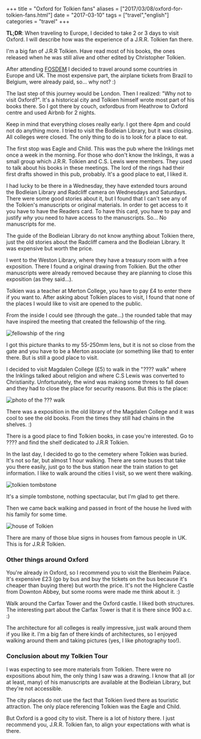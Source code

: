 +++
title = "Oxford for Tolkien fans"
aliases = ["2017/03/08/oxford-for-tolkien-fans.html"]
date = "2017-03-10"
tags = ["travel","english"]
categories = "travel"
+++

**TL;DR**: When traveling to Europe, I decided to take 2 or 3 days to visit
Oxford. I will describe how was the experience of a J.R.R. Tolkien fan there.

I'm a big fan of J.R.R Tolkien. Have read most of his books, the ones released
when he was still alive and other edited by Christopher Tolkien.

After attending [FOSDEM](http://fosdem.org) I decided to travel around some
countries in Europe and UK. The most expensive part, the airplane tickets from
Brazil to Belgium, were already paid, so... why not? :)

The last step of this journey would be London. Then I realized: "Why not to
visit Oxford?". It's a historical city and Tolkien himself wrote most part of
his books there. So I got there by couch, oxfordbus from Heathrow to Oxford
centre and used Airbnb for 2 nights.

Keep in mind that everything closes really early. I got there 4pm and could not
do anything more. I tried to visit the Bodleian Library, but it was closing. All
colleges were closed. The only thing to do is to look for a place to eat.

The first stop was Eagle and Child. This was the pub where the Inklings met once
a week in the morning. For those who don't know the Inklings, it was a small
group which J.R.R. Tolkien and C.S. Lewis were members. They used to talk about
his books in these meetings. The lord of the rings had their first drafts showed
in this pub, probably. It's a good place to eat, I liked it.

I had lucky to be there in a Wednesday, they have extended tours around the
Bodleian Library and Radcliff camera on Wednesdays and Saturdays. There were
some good stories about it, but I found that I can't see any of the Tolkien's
manuscripts or original materials. In order to get access to it you have to have
the Readers card. To have this card, you have to pay and justify *why* you need
to have access to the manuscripts. So... No manuscripts for me.

The guide of the Bodleian Library do not know anything about Tolkien there, just
the old stories about the Radcliff camera and the Bodleian Library. It was
expensive but worth the price.

I went to the Weston Library, where they have a treasury room with a free
exposition. There I found a original drawing from Tolkien. But the other
manuscripts were already removed because they are planning to close this
exposition (as they said...).

Tolkien was a teacher at Merton College, you have to pay £4 to enter there if
you want to. After asking about Tolkien places to visit, I found that none of
the places I would like to visit are opened to the public.

From the inside I could see (through the gate...) the rounded table that may
have inspired the meeting that created the fellowship of the ring.

![fellowship of the ring]()

I got this picture thanks to my 55-250mm lens, but it is not so close from the
gate and you have to be a Merton associate (or something like that) to enter
there. But is still a good place to visit.

I decided to visit Magdalen College (£5) to walk in the "???? walk" where the
Inklings talked about religion and where C.S Lewis was converted to
Christianity. Unfortunately, the wind was making some threes to fall down and
they had to close the place for security reasons. But this is the place:

![photo of the ??? walk]()

There was a exposition in the old library of the Magdalen College and it was
cool to see the old books. From the times they still had chains in the shelves. :)

There is a good place to find Tolkien books, in case you're interested. Go to
???? and find the shelf dedicated to J.R.R Tolkien.

In the last day, I decided to go to the cemetery where Tolkien was buried. It's
not so far, but almost 1 hour walking. There are some buses that take you there
easily, just go to the bus station near the train station to get information. I
like to walk around the cities I visit, so we went there walking.

![tolkien tombstone]()

It's a simple tombstone, nothing spectacular, but I'm glad to get there.

Then we came back walking and passed in front of the house he lived with his
family for some time.

![house of Tolkien]()

There are many of those blue signs in houses from famous people in UK. This is
for J.R.R Tolkien.

### Other things around Oxford

You're already in Oxford, so I recommend you to visit the Blenheim Palace. It's
expensive £23 (go by bus and buy the tickets on the bus because it's cheaper
than buying there) but worth the price. It's not the Highclere Castle from
Downton Abbey, but some rooms were made me think about it. :)

Walk around the Carfax Tower and the Oxford castle. I liked both structures. The
interesting part about the Carfax Tower is that it is there since 900 a.c. :)

The architecture for all colleges is really impressive, just walk around them if
you like it. I'm a big fan of there kinds of architectures, so I enjoyed walking
around them and taking pictures (yes, I like photography too!).

### Conclusion about my Tolkien Tour

I was expecting to see more materials from Tolkien. There were no expositions
about him, the only thing I saw was a drawing. I know that all (or at least,
many) of his manuscripts are available at the Bodleian Library, but they're not
accessible.

The city places do not use the fact that Tolkien lived there as touristic
attraction. The only place referencing Tolkien was the Eagle and Child.

But Oxford is a good city to visit. There is a lot of history there. I just
recommend you, J.R.R. Tolkien fan, to align your expectations with what is
there.
